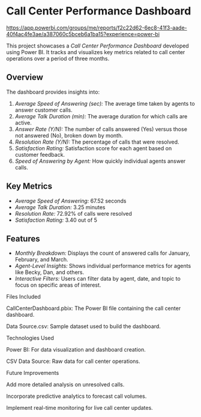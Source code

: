 # Call Center Performance Dashboard
https://app.powerbi.com/groups/me/reports/f2c22d62-6ec8-41f3-aade-40f4ac4fe3ae/a387060c5bceb6a1ba15?experience=power-bi

This project showcases a *Call Center Performance Dashboard* developed using Power BI. It tracks and visualizes key metrics related to call center operations over a period of three months.

## Overview

The dashboard provides insights into:

1. *Average Speed of Answering (sec):* The average time taken by agents to answer customer calls.
2. *Average Talk Duration (min):* The average duration for which calls are active.
3. *Answer Rate (Y/N):* The number of calls answered (Yes) versus those not answered (No), broken down by month.
4. *Resolution Rate (Y/N):* The percentage of calls that were resolved.
5. *Satisfaction Rating:* Satisfaction score for each agent based on customer feedback.
6. *Speed of Answering by Agent:* How quickly individual agents answer calls.

## Key Metrics

- *Average Speed of Answering:* 67.52 seconds
- *Average Talk Duration:* 3.25 minutes
- *Resolution Rate:* 72.92% of calls were resolved
- *Satisfaction Rating:* 3.40 out of 5

## Features

- *Monthly Breakdown:* Displays the count of answered calls for January, February, and March.
- *Agent-Level Insights:* Shows individual performance metrics for agents like Becky, Dan, and others.
- *Interactive Filters:* Users can filter data by agent, date, and topic to focus on specific areas of interest.

Files Included

CallCenterDashboard.pbix: The Power BI file containing the call center dashboard.

Data Source.csv: Sample dataset used to build the dashboard.


Technologies Used

Power BI: For data visualization and dashboard creation.

CSV Data Source: Raw data for call center operations.


Future Improvements

Add more detailed analysis on unresolved calls.

Incorporate predictive analytics to forecast call volumes.

Implement real-time monitoring for live call center updates.
